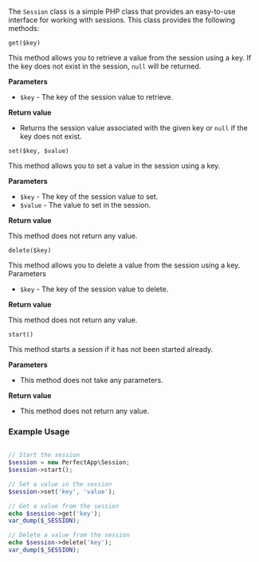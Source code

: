 The `Session` class is a simple PHP class that provides an easy-to-use interface for working with sessions. This class
provides the following methods:

`get($key)`

This method allows you to retrieve a value from the session using a key. If the key does not exist in the
session, `null` will be returned.

**Parameters**

-   `$key` - The key of the session value to retrieve.

**Return value**

-   Returns the session value associated with the given key or `null` if the key does not exist.

`set($key, $value)`

This method allows you to set a value in the session using a key.

**Parameters**

-   `$key` - The key of the session value to set.
-   `$value` - The value to set in the session.

**Return value**

This method does not return any value.

`delete($key)`

This method allows you to delete a value from the session using a key.
Parameters

-   `$key` - The key of the session value to delete.

**Return value**

This method does not return any value.

`start()`

This method starts a session if it has not been started already.

**Parameters**

-   This method does not take any parameters.

**Return value**

-   This method does not return any value.

### Example Usage

```php

// Start the session
$session = new PerfectApp\Session;
$session->start();

// Set a value in the session
$session->set('key', 'value');

// Get a value from the session
echo $session->get('key');
var_dump($_SESSION);

// Delete a value from the session
echo $session->delete('key');
var_dump($_SESSION);
```
